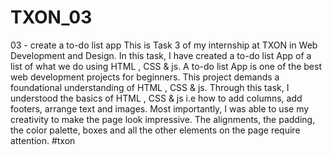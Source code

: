 # TXON_03
03 - create a to-do list app
This is Task 3 of my internship at TXON in Web Development and Design. 
In this task, I have created a to-do list App  of a list of what we do using HTML , CSS & js. 
A to-do list App is one of the best web development projects for beginners. 
This project demands a foundational understanding of HTML , CSS & js. 
Through this task, I understood the basics of HTML , CSS & js  i.e how to add columns, add footers, arrange text and images. 
Most importantly, I was able to use my creativity to make the page look impressive. 
The alignments, the padding, the color palette, boxes and all the other elements on the page require attention.
#txon
